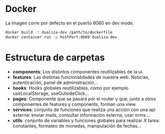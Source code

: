 # Docker

La imagen corre por defecto en el puerto 8080 en dev mode.

```bash
docker build -t dualiza-dev /path/to/dockerfile
docker container run -p hostPort:8080 dualiza-dev
```

# Estructura de carpetas

- **components**: Los distintos componentes reutilizables de la ui.
- **features**: Las distintas funcionalidades de nuestra web. Noticias, autenticación, panel de administración...
- **hooks**: Hooks globales reutilizables, como por ejemplo useLocalStorage, useOutsideClick...
- **pages**: Componente que se pasará por el router y que, junto a otros componentes de features y components, forman una view.
- **services**: conjunto de funciones que realiza una acción con una api externa: enviar mails, consultar información externa, usar orms...
- **utils**: conjunto de variables y funciones globales para realizar X tarea: constantes, formateo de monedas, manipulación de fechas...
